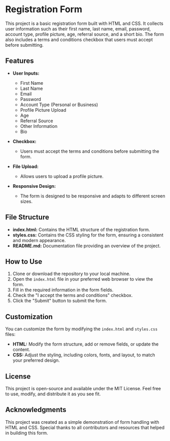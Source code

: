 # Registration Form

This project is a basic registration form built with HTML and CSS. It collects user information such as their first name, last name, email, password, account type, profile picture, age, referral source, and a short bio. The form also includes a terms and conditions checkbox that users must accept before submitting.

## Features

- **User Inputs:**
  - First Name
  - Last Name
  - Email
  - Password
  - Account Type (Personal or Business)
  - Profile Picture Upload
  - Age
  - Referral Source
  - Other Information
  - Bio

- **Checkbox:**
  - Users must accept the terms and conditions before submitting the form.

- **File Upload:**
  - Allows users to upload a profile picture.

- **Responsive Design:**
  - The form is designed to be responsive and adapts to different screen sizes.

## File Structure

- **index.html:** Contains the HTML structure of the registration form.
- **styles.css:** Contains the CSS styling for the form, ensuring a consistent and modern appearance.
- **README.md:** Documentation file providing an overview of the project.

## How to Use

1. Clone or download the repository to your local machine.
2. Open the `index.html` file in your preferred web browser to view the form.
3. Fill in the required information in the form fields.
4. Check the "I accept the terms and conditions" checkbox.
5. Click the "Submit" button to submit the form.

## Customization

You can customize the form by modifying the `index.html` and `styles.css` files:

- **HTML:** Modify the form structure, add or remove fields, or update the content.
- **CSS:** Adjust the styling, including colors, fonts, and layout, to match your preferred design.

## License

This project is open-source and available under the MIT License. Feel free to use, modify, and distribute it as you see fit.

## Acknowledgments

This project was created as a simple demonstration of form handling with HTML and CSS. Special thanks to all contributors and resources that helped in building this form.